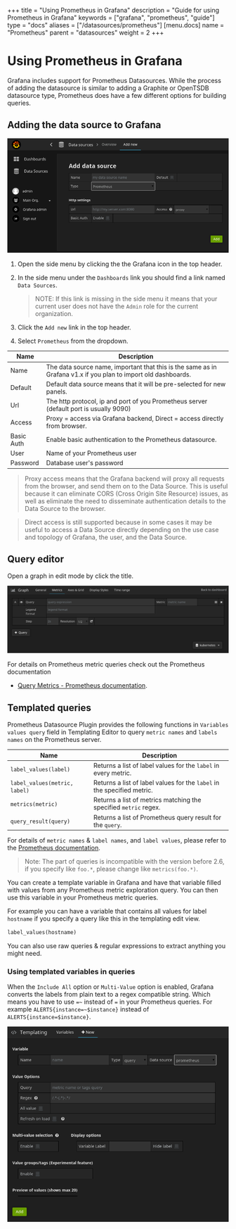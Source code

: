 +++
title = "Using Prometheus in Grafana"
description = "Guide for using Prometheus in Grafana"
keywords = ["grafana", "prometheus", "guide"]
type = "docs"
aliases = ["/datasources/prometheus"]
[menu.docs]
name = "Prometheus"
parent = "datasources"
weight = 2
+++


# Using Prometheus in Grafana

Grafana includes support for Prometheus Datasources. While the process of adding the datasource is similar to adding a Graphite or OpenTSDB datasource type, Prometheus does have a few different options for building queries.

## Adding the data source to Grafana

![](../../img/docs/v2/add_Prometheus.png)

1. Open the side menu by clicking the the Grafana icon in the top header.
2. In the side menu under the `Dashboards` link you should find a link named `Data Sources`.

    > NOTE: If this link is missing in the side menu it means that your current user does not have the `Admin` role for the current organization.

3. Click the `Add new` link in the top header.
4. Select `Prometheus` from the dropdown.

Name | Description
------------ | -------------
Name | The data source name, important that this is the same as in Grafana v1.x if you plan to import old dashboards.
Default | Default data source means that it will be pre-selected for new panels.
Url | The http protocol, ip and port of you Prometheus server (default port is usually 9090)
Access | Proxy = access via Grafana backend, Direct = access directly from browser.
Basic Auth | Enable basic authentication to the Prometheus datasource.
User | Name of your Prometheus user
Password | Database user's password

 > Proxy access means that the Grafana backend will proxy all requests from the browser, and send them on to the Data Source. This is useful because it can eliminate CORS (Cross Origin Site Resource) issues, as well as eliminate the need to disseminate authentication details to the Data Source to the browser.

 > Direct access is still supported because in some cases it may be useful to access a Data Source directly depending on the use case and topology of Grafana, the user, and the Data Source.

## Query editor
Open a graph in edit mode by click the title.

![](../../img//docs/v2/prometheus_editor.png)

For details on Prometheus metric queries check out the Prometheus documentation
- [Query Metrics - Prometheus documentation](http://prometheus.io/docs/querying/basics/).

## Templated queries

Prometheus Datasource Plugin provides the following functions in `Variables values query` field in Templating Editor to query `metric names` and `labels names` on the Prometheus server.

Name | Description
------- | --------
`label_values(label)` | Returns a list of label values for the `label` in every metric.
`label_values(metric, label)` | Returns a list of label values for the `label` in the specified metric.
`metrics(metric)` | Returns a list of metrics matching the specified `metric` regex.
`query_result(query)` | Returns a list of Prometheus query result for the `query`.

For details of `metric names` & `label names`, and `label values`, please refer to the [Prometheus documentation](http://prometheus.io/docs/concepts/data_model/#metric-names-and-labels).

> Note: The part of queries is incompatible with the version before 2.6, if you specify like `foo.*`, please change like `metrics(foo.*)`.

You can create a template variable in Grafana and have that variable filled with values from any Prometheus metric exploration query.
You can then use this variable in your Prometheus metric queries.

For example you can have a variable that contains all values for label `hostname` if you specify a query like this in the templating edit view.

```sql
label_values(hostname)
```

You can also use raw queries & regular expressions to extract anything you might need.

### Using templated variables in queries

When the `Include All` option or `Multi-Value` option is enabled, Grafana converts the labels from plain text to a regex compatible string.
Which means you have to use `=~` instead of `=` in your Prometheus queries. For example `ALERTS{instance=~$instance}` instead of `ALERTS{instance=$instance}`.

![](../../img/docs/v2/prometheus_templating.png)
